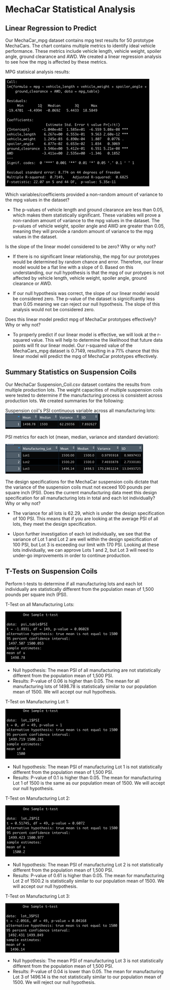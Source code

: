 # MechaCar Statistical Analysis

## Linear Regression to Predict
Our MechaCar_mpg dataset contains mpg test results for 50 prototype MechaCars. The chart contains multiple metrics to identify ideal vehicle performance. These metrics include vehicle length, vehicle weight, spoiler angle, ground clearance and AWD. We created a linear regression analysis to see how the mpg is affected by these metrics. 

MPG statisical analysis results:

![image](https://github.com/corispade/MechaCar_Statistical_Analysis/blob/main/images/MechaCar_mpg_summary_analysis.png)

Which variables/coefficients provided a non-random amount of variance to the mpg values in the dataset?
* The p-values of vehicle length and ground clearance are less than 0.05, which makes them statistically significant. These variables will prove a non-random amount of variance to the mpg values in the dataset. The p-values of vehicle weight, spoiler angle and AWD are greater than 0.05, meaning they will provide a random amount of variance to the mpg values in the dataset.

Is the slope of the linear model considered to be zero? Why or why not?
* If there is no significant linear relationship, the mpg for our prototypes would be determined by random chance and error. Therefore, our linear model would be a flat line with a slope of 0. Based on this understanding, our null hypothesis is that the mpg of our protypes is not affected by vehicle length, vehicle weight, spoiler angle, ground clearance or AWD.

* If our null hypothesis was correct, the slope of our linear model would be considered zero. The p-value of the dataset is signicifcantly less than 0.05 meaning we can reject our null hypothesis. The slope of this analysis would not be considered zero. 

Does this linear model predict mpg of MechaCar prototypes effectively? Why or why not? 
* To properly predict if our linear model is effective, we will look at the r-squared value. This will help to determine the likelihood that future data points will fit our linear model. Our r-squared value of the MechaCars_mpg dataset is 0.7149, resulting in a 71% chance that this linear model will predict the mpg of MechaCar prototypes effectively.


## Summary Statistics on Suspension Coils
Our MechaCar Suspension_Coil.csv dataset contains the results from multiple production lots. The weight capacities of multiple suspension coils were tested to determine if the manufacturing process is consistent across production lots. We created summaries for the following: 

Suspension coil's PSI continuous variable across all manufacturing lots:
![image](https://github.com/corispade/MechaCar_Statistical_Analysis/blob/main/images/PSI_total_summary.png)

PSI metrics for each lot (mean, median, variance and standard deviation):

![image](https://github.com/corispade/MechaCar_Statistical_Analysis/blob/main/images/PSI_lot_summary.png)

The design specifications for the MechaCar suspension coils dictate that the variance of the suspension coils must not exceed 100 pounds per square inch (PSI). Does the current manufacturing data meet this design specification for all manufacturing lots in total and each lot individually? Why or why not?

* The variance for all lots is 62.29, which is under the design specification of 100 PSI. This means that if you are looking at the average PSI of all lots, they meet the design specification.

* Upon further investigation of each lot individually, we see that the variance of Lot 1 and Lot 2 are well within the design speicification of 100 PSI, but Lot 3 is exceeding our limit with 170 PSI. Looking at these lots individually, we can approve Lots 1 and 2, but Lot 3 will need to under-go improvements in order to continue production.


## T-Tests on Suspension Coils

Perform t-tests to determine if all manufacturing lots and each lot individually are statistically different from the population mean of 1,500 pounds per square inch (PSI). 

T-Test on all Manufacturing Lots:

![image](https://github.com/corispade/MechaCar_Statistical_Analysis/blob/main/images/total_psi_vs_mean.png)

* Null hypothesis: The mean PSI of all manufacturing are not statistically different from the population mean of 1,500 PSI.
* Results: P-value of 0.06 is higher than 0.05. The mean for all manufacturing lots of 1498.78 is statistically similar to our population mean of 1500. We will accept our null hypothesis.

T-Test on Manufacturing Lot 1:

![image](https://github.com/corispade/MechaCar_Statistical_Analysis/blob/main/images/lot_1_vs_mean.png)

* Null hypothesis: The mean PSI of manufacturing Lot 1 is not statistically different from the population mean of 1,500 PSI.
* Results: P-value of 0.1 is higher than 0.05. The mean for manufacturing Lot 1 of 1500 is the same as our population mean of 1500. We will accept our null hypothesis.

T-Test on Manufacturing Lot 2:

![image](https://github.com/corispade/MechaCar_Statistical_Analysis/blob/main/images/lot_2_vs_mean.png)

* Null hypothesis: The mean PSI of manufacturing Lot 2 is not statistically different from the population mean of 1,500 PSI.
* Results: P-value of 0.61 is higher than 0.05. The mean for manufacturing Lot 2 of 1500.2 is statistically similar to our population mean of 1500. We will accept our null hypothesis.

T-Test on Manufacturing Lot 3:

![image](https://github.com/corispade/MechaCar_Statistical_Analysis/blob/main/images/lot_3_vs_mean.png)

* Null hypothesis: The mean PSI of manufacturing Lot 3 is not statistically different from the population mean of 1,500 PSI.
* Results: P-value of 0.04 is lower than 0.05. The mean for manufacturing Lot 3 of 1496.14 is the not statistically similar to our population mean of 1500. We will reject our null hypothesis.
